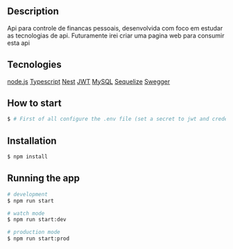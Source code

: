 ## Description

Api para controle de financas pessoais, desenvolvida com foco em estudar as tecnologias de api. 
Futuramente irei criar uma pagina web para consumir esta api

## Tecnologies

[node.js](https://nodejs.org/en/)
[Typescript](https://www.typescriptlang.org/) 
[Nest](https://nestjs.com/)
[JWT](https://jwt.io/)
[MySQL](https://dev.mysql.com/)
[Sequelize](https://sequelize.org/)
[Swegger](https://swagger.io/)

## How to start

```bash
$ # First of all configure the .env file (set a secret to jwt and credentials for MySql)
```

## Installation

```bash
$ npm install
```

## Running the app

```bash
# development
$ npm run start

# watch mode
$ npm run start:dev

# production mode
$ npm run start:prod
```